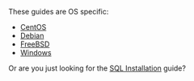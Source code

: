 These guides are OS specific:
* [CentOS](Install_on_Centos)
* [Debian](Install_on_Debian)
* [FreeBSD](Install_on_FreeBSD)
* [Windows](Install_on_Windows)

Or are you just looking for the [SQL Installation](Install_SQL) guide?